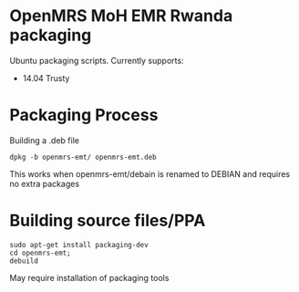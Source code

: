 OpenMRS MoH EMR Rwanda packaging
========================

Ubuntu packaging scripts. Currently supports:
* 14.04 Trusty

Packaging Process
=================
Building a .deb file 
```
dpkg -b openmrs-emt/ openmrs-emt.deb
```
This works when openmrs-emt/debain is renamed to DEBIAN and requires no extra packages

Building source files/PPA
=================
```
sudo apt-get install packaging-dev
cd openmrs-emt;
debuild
```
May require installation of packaging tools
